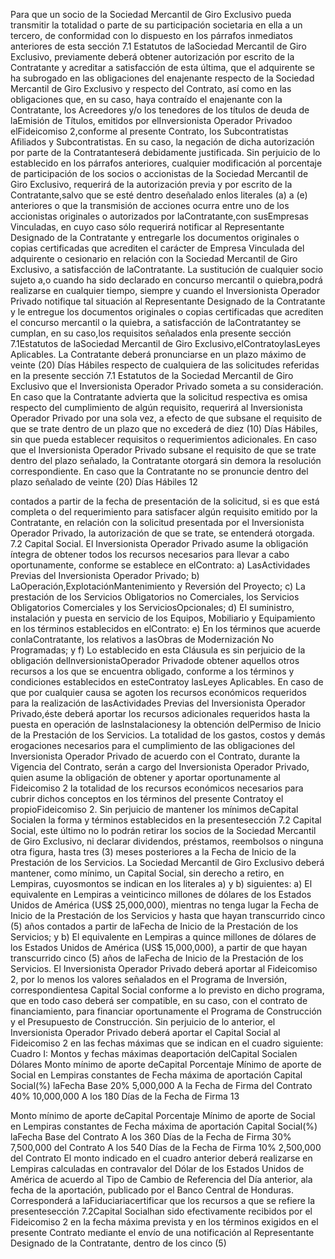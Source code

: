 Para que un socio de la Sociedad Mercantil de Giro Exclusivo pueda transmitir la totalidad o parte de su participación
societaria en ella a un tercero, de conformidad con lo dispuesto en los párrafos inmediatos anteriores de esta sección
7.1 Estatutos de laSociedad Mercantil de Giro Exclusivo, previamente deberá obtener autorización por escrito de la
Contratante y acreditar a satisfacción de esta última, que el adquirente se ha subrogado en las obligaciones del
enajenante respecto de la Sociedad Mercantil de Giro Exclusivo y respecto del Contrato, así como en las obligaciones
que, en su caso, haya contraído el enajenante con la Contratante, los Acreedores y/o los tenedores de los títulos de
deuda de laEmisión de Títulos, emitidos por elInversionista Operador Privadoo elFideicomiso 2,conforme al presente
Contrato, los Subcontratistas Afiliados y Subcontratistas. En su caso, la negación de dicha autorización por parte de la
Contratanteserá debidamente justificada.
Sin perjuicio de lo establecido en los párrafos anteriores, cualquier modificación al porcentaje de participación de los
socios o accionistas de la Sociedad Mercantil de Giro Exclusivo, requerirá de la autorización previa y por escrito de la
Contratante,salvo que se esté dentro deseñalado enlos literales (a) a (e) anteriores o que la transmisión de acciones
ocurra entre uno de los accionistas originales o autorizados por laContratante,con susEmpresas Vinculadas, en cuyo
caso sólo requerirá notificar al Representante Designado de la Contratante y entregarle los documentos originales o
copias certificadas que acrediten el carácter de Empresa Vinculada del adquirente o cesionario en relación con la
Sociedad Mercantil de Giro Exclusivo, a satisfacción de laContratante.
La sustitución de cualquier socio sujeto a,o cuando ha sido declarado en concurso mercantil o quiebra,podrá realizarse
en cualquier tiempo, siempre y cuando el Inversionista Operador Privado notifique tal situación al Representante
Designado de la Contratante y le entregue los documentos originales o copias certificadas que acrediten el concurso
mercantil o la quiebra, a satisfacción de laContratantey se cumplan, en su caso,los requisitos señalados enla presente
sección 7.1Estatutos de laSociedad Mercantil de Giro Exclusivo,elContratoylasLeyes Aplicables.
La Contratante deberá pronunciarse en un plazo máximo de veinte (20) Días Hábiles respecto de cualquiera de las
solicitudes referidas en la presente sección 7.1 Estatutos de la Sociedad Mercantil de Giro Exclusivo que el
Inversionista Operador Privado someta a su consideración. En caso que la Contratante advierta que la solicitud
respectiva es omisa respecto del cumplimiento de algún requisito, requerirá al Inversionista Operador Privado por una
sola vez, a efecto de que subsane el requisito de que se trate dentro de un plazo que no excederá de diez (10) Días
Hábiles, sin que pueda establecer requisitos o requerimientos adicionales. En caso que el Inversionista Operador Privado
subsane el requisito de que se trate dentro del plazo señalado, la Contratante otorgará sin demora la resolución
correspondiente. En caso que la Contratante no se pronuncie dentro del plazo señalado de veinte (20) Días Hábiles
12

contados a partir de la fecha de presentación de la solicitud, si es que está completa o del requerimiento para satisfacer
algún requisito emitido por la Contratante, en relación con la solicitud presentada por el Inversionista Operador Privado,
la autorización de que se trate, se entenderá otorgada.
7.2 Capital Social.
El Inversionista Operador Privado asume la obligación íntegra de obtener todos los recursos necesarios para llevar a
cabo oportunamente, conforme se establece en elContrato:
a) LasActividades Previas del Inversionista Operador Privado;
b) LaOperación,ExplotaciónMantenimiento y Reversión del Proyecto;
c) La prestación de los Servicios Obligatorios no Comerciales, los Servicios Obligatorios Comerciales y los
ServiciosOpcionales;
d) El suministro, instalación y puesta en servicio de los Equipos, Mobiliario y Equipamiento en los términos
establecidos en elContrato:
e) En los términos que acuerde conlaContratante, los relativos a lasObras de Modernización No Programadas; y
f) Lo establecido en esta Cláusula es sin perjuicio de la obligación delInversionistaOperador Privadode obtener
aquellos otros recursos a los que se encuentra obligado, conforme a los términos y condiciones establecidos
en esteContratoy lasLeyes Aplicables.
En caso de que por cualquier causa se agoten los recursos económicos requeridos para la realización de lasActividades
Previas del Inversionista Operador Privado,éste deberá aportar los recursos adicionales requeridos hasta la puesta en
operación de lasInstalacionesy la obtención delPermiso de Inicio de la Prestación de los Servicios.
La totalidad de los gastos, costos y demás erogaciones necesarios para el cumplimiento de las obligaciones del
Inversionista Operador Privado de acuerdo con el Contrato, durante la Vigencia del Contrato, serán a cargo del
Inversionista Operador Privado, quien asume la obligación de obtener y aportar oportunamente al Fideicomiso 2 la
totalidad de los recursos económicos necesarios para cubrir dichos conceptos en los términos del presente Contratoy el
propioFideicomiso 2.
Sin perjuicio de mantener los mínimos deCapital Socialen la forma y términos establecidos en la presentesección 7.2
Capital Social, este último no lo podrán retirar los socios de la Sociedad Mercantil de Giro Exclusivo, ni declarar
dividendos, préstamos, reembolsos o ninguna otra figura, hasta tres (3) meses posteriores a la Fecha de Inicio de la
Prestación de los Servicios.
La Sociedad Mercantil de Giro Exclusivo deberá mantener, como mínimo, un Capital Social, sin derecho a retiro, en
Lempiras, cuyosmontos se indican en los literales a) y b) siguientes:
a) El equivalente en Lempiras a veinticinco millones de dólares de los Estados Unidos de América (US$
25,000,000), mientras no tenga lugar la Fecha de Inicio de la Prestación de los Servicios y hasta que hayan
transcurrido cinco (5) años contados a partir de laFecha de Inicio de la Prestación de los Servicios; y
b) El equivalente en Lempiras a quince millones de dólares de los Estados Unidos de América (US$ 15,000,000),
a partir de que hayan transcurrido cinco (5) años de laFecha de Inicio de la Prestación de los Servicios.
El Inversionista Operador Privado deberá aportar al Fideicomiso 2, por lo menos los valores señalados en el Programa
de Inversión, correspondientesa Capital Social conforme a lo previsto en dicho programa, que en todo caso deberá ser
compatible, en su caso, con el contrato de financiamiento, para financiar oportunamente el Programa de Construcción y
el Presupuesto de Construcción.
Sin perjuicio de lo anterior, el Inversionista Operador Privado deberá aportar el Capital Social al Fideicomiso 2 en las
fechas máximas que se indican en el cuadro siguiente:
Cuadro I: Montos y fechas máximas deaportación delCapital Socialen Dólares
Monto mínimo de aporte deCapital
Porcentaje Mínimo de aporte de
Social en Lempiras constantes de Fecha máxima de aportación
Capital Social(%)
laFecha Base
20% 5,000,000 A la Fecha de Firma del Contrato
40% 10,000,000 A los 180 Días de la Fecha de Firma
13

Monto mínimo de aporte deCapital
Porcentaje Mínimo de aporte de
Social en Lempiras constantes de Fecha máxima de aportación
Capital Social(%)
laFecha Base
del Contrato
A los 360 Días de la Fecha de Firma
30% 7,500,000
del Contrato
A los 540 Días de la Fecha de Firma
10% 2,500,000
del Contrato
El monto indicado en el cuadro anterior deberá realizarse en Lempiras calculadas en contravalor del Dólar de los
Estados Unidos de América de acuerdo al Tipo de Cambio de Referencia del Día anterior, ala fecha de la aportación,
publicado por el Banco Central de Honduras.
Corresponderá a laFiduciariacertificar que los recursos a que se refiere la presentesección 7.2Capital Socialhan sido
efectivamente recibidos por el Fideicomiso 2 en la fecha máxima prevista y en los términos exigidos en el presente
Contrato mediante el envío de una notificación al Representante Designado de la Contratante, dentro de los cinco (5)
